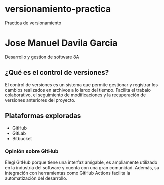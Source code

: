 # versionamiento-practica
Practica de versionamiento 
# Jose Manuel Davila Garcia
Desarrollo y gestion de software 8A

## ¿Qué es el control de versiones?

El control de versiones es un sistema que permite gestionar y registrar los cambios realizados en archivos a lo largo del tiempo. Facilita el trabajo colaborativo, el seguimiento de modificaciones y la recuperación de versiones anteriores del proyecto.
## Plataformas exploradas

- GitHub
- GitLab
- Bitbucket

### Opinión sobre GitHub

Elegí GitHub porque tiene una interfaz amigable, es ampliamente utilizado en la industria del software y cuenta con una gran comunidad. Además, su integración con herramientas como GitHub Actions facilita la automatización del desarrollo.
